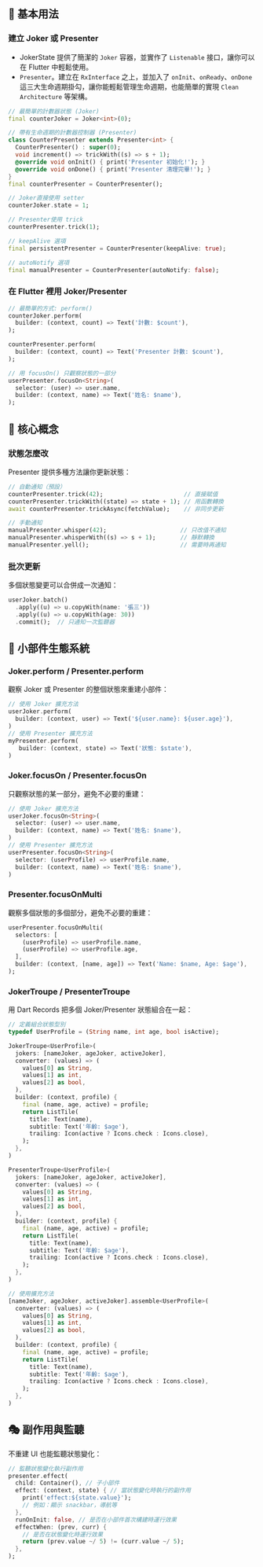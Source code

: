 ## 🎪 基本用法

### 建立 Joker 或 Presenter
- JokerState 提供了簡潔的 `Joker` 容器，並實作了 `Listenable` 接口，讓你可以在 Flutter 中輕鬆使用。
- `Presenter`。建立在 `RxInterface` 之上，並加入了 `onInit`、`onReady`、`onDone` 這三大生命週期掛勾，讓你能輕鬆管理生命週期，也能簡單的實現 `Clean Architecture` 等架構。

```dart
// 最簡單的計數器狀態 (Joker)
final counterJoker = Joker<int>(0);

// 帶有生命週期的計數器控制器 (Presenter)
class CounterPresenter extends Presenter<int> {
  CounterPresenter() : super(0);
  void increment() => trickWith((s) => s + 1);
  @override void onInit() { print('Presenter 初始化!'); }
  @override void onDone() { print('Presenter 清理完畢!'); }
}
final counterPresenter = CounterPresenter();

// Joker直接使用 setter
counterJoker.state = 1;

// Presenter使用 trick
counterPresenter.trick(1);

// keepAlive 選項
final persistentPresenter = CounterPresenter(keepAlive: true);

// autoNotify 選項
final manualPresenter = CounterPresenter(autoNotify: false);
```

### 在 Flutter 裡用 Joker/Presenter

```dart
// 最簡單的方式: perform()
counterJoker.perform(
  builder: (context, count) => Text('計數: $count'),
);

counterPresenter.perform(
  builder: (context, count) => Text('Presenter 計數: $count'),
);

// 用 focusOn() 只觀察狀態的一部分
userPresenter.focusOn<String>(
  selector: (user) => user.name,
  builder: (context, name) => Text('姓名: $name'),
);
```

## 🎪 核心概念

### 狀態怎麼改

Presenter 提供多種方法讓你更新狀態：

```dart
// 自動通知（預設）
counterPresenter.trick(42);                       // 直接賦值
counterPresenter.trickWith((state) => state + 1); // 用函數轉換
await counterPresenter.trickAsync(fetchValue);    // 非同步更新

// 手動通知
manualPresenter.whisper(42);                     // 只改值不通知
manualPresenter.whisperWith((s) => s + 1);       // 靜默轉換
manualPresenter.yell();                          // 需要時再通知
```

### 批次更新

多個狀態變更可以合併成一次通知：

```dart
userJoker.batch()
  .apply((u) => u.copyWith(name: '張三'))
  .apply((u) => u.copyWith(age: 30))
  .commit();  // 只通知一次監聽器
```

## 🌉 小部件生態系統

### Joker.perform / Presenter.perform

觀察 Joker 或 Presenter 的整個狀態來重建小部件：

```dart
// 使用 Joker 擴充方法
userJoker.perform(
  builder: (context, user) => Text('${user.name}: ${user.age}'),
)
// 使用 Presenter 擴充方法
myPresenter.perform(
   builder: (context, state) => Text('狀態: $state'),
)
```

### Joker.focusOn / Presenter.focusOn

只觀察狀態的某一部分，避免不必要的重建：

```dart
// 使用 Joker 擴充方法
userJoker.focusOn<String>(
  selector: (user) => user.name,
  builder: (context, name) => Text('姓名: $name'),
)
// 使用 Presenter 擴充方法
userPresenter.focusOn<String>(
  selector: (userProfile) => userProfile.name,
  builder: (context, name) => Text('姓名: $name'),
)
```

### Presenter.focusOnMulti

觀察多個狀態的多個部分，避免不必要的重建：

```dart
userPresenter.focusOnMulti(
  selectors: [
    (userProfile) => userProfile.name, 
    (userProfile) => userProfile.age, 
  ],
  builder: (context, [name, age]) => Text('Name: $name, Age: $age'),
);
```

### JokerTroupe / PresenterTroupe

用 Dart Records 把多個 Joker/Presenter 狀態組合在一起：

```dart
// 定義組合狀態型別
typedef UserProfile = (String name, int age, bool isActive);

JokerTroupe<UserProfile>(
  jokers: [nameJoker, ageJoker, activeJoker],
  converter: (values) => (
    values[0] as String,
    values[1] as int,
    values[2] as bool,
  ),
  builder: (context, profile) {
    final (name, age, active) = profile;
    return ListTile(
      title: Text(name),
      subtitle: Text('年齡: $age'),
      trailing: Icon(active ? Icons.check : Icons.close),
    );
  },
)

PresenterTroupe<UserProfile>(
  jokers: [nameJoker, ageJoker, activeJoker],
  converter: (values) => (
    values[0] as String,
    values[1] as int,
    values[2] as bool,
  ),
  builder: (context, profile) {
    final (name, age, active) = profile;
    return ListTile(
      title: Text(name),
      subtitle: Text('年齡: $age'),
      trailing: Icon(active ? Icons.check : Icons.close),
    );
  },
)

// 使用擴充方法
[nameJoker, ageJoker, activeJoker].assemble<UserProfile>(
  converter: (values) => (
    values[0] as String,
    values[1] as int,
    values[2] as bool,
  ),
  builder: (context, profile) {
    final (name, age, active) = profile;
    return ListTile(
      title: Text(name),
      subtitle: Text('年齡: $age'),
      trailing: Icon(active ? Icons.check : Icons.close),
    );
  },
)
```

## 🎭 副作用與監聽

不重建 UI 也能監聽狀態變化：

```dart
// 監聽狀態變化執行副作用
presenter.effect(
  child: Container(), // 子小部件
  effect: (context, state) { // 當狀態變化時執行的副作用
    print('effect:${state.value}');
    // 例如：顯示 snackbar，導航等
  },
  runOnInit: false, // 是否在小部件首次構建時運行效果
  effectWhen: (prev, curr) {
    // 是否在狀態變化時運行效果
    return (prev.value ~/ 5) != (curr.value ~/ 5);
  },
);
```